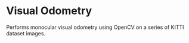 # Visual Odometry

Performs monocular visual odometry using OpenCV on a series of KITTI dataset images.

